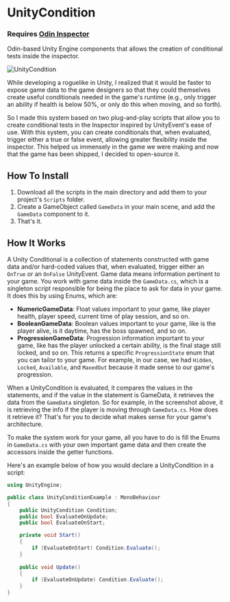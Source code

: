 # UnityCondition

### Requires [Odin Inspector](https://odininspector.com/)

Odin-based Unity Engine components that allows the creation of conditional tests inside the inspector.

![UnityCondition](https://github.com/yannlemos/UnityCondition/assets/16945950/0312ec6e-6561-4602-9e71-03c3435ccdf5)

While developing a roguelike in Unity, I realized that it would be faster to expose game data to the game designers so that they could themselves create useful conditionals needed in the game's runtime (e.g., only trigger an ability if health is below 50%, or only do this when moving, and so forth).

So I made this system based on two plug-and-play scripts that allow you to create conditional tests in the Inspector inspired by UnityEvent's ease of use. With this system, you can create conditionals that, when evaluated, trigger either a true or false event, allowing greater flexibility inside the inspector. This helped us immensely in the game we were making and now that the game has been shipped, I decided to open-source it.

## How To Install
1. Download all the scripts in the main directory and add them to your project's `Scripts` folder.
2. Create a GameObject called `GameData` in your main scene, and add the `GameData` component to it.
3. That's it.

## How It Works
A Unity Conditional is a collection of statements constructed with game data and/or hard-coded values that, when evaluated, trigger either an `OnTrue` or an `OnFalse` UnityEvent. Game data means information pertinent to your game. You work with game data inside the `GameData.cs`, which is a singleton script responsible for being the place to ask for data in your game. It does this by using Enums, which are:

- **NumericGameData**: Float values important to your game, like player health, player speed, current time of play session, and so on.
- **BooleanGameData**: Boolean values important to your game, like is the player alive, is it daytime, has the boss spawned, and so on.
- **ProgressionGameData**: Progression information important to your game, like has the player unlocked a certain ability, is the final stage still locked, and so on. This returns a specific `ProgressionState` enum that you can tailor to your game. For example, in our case, we had `Hidden`, `Locked`, `Available`, and `MaxedOut` because it made sense to our game's progression.

When a UnityCondition is evaluated, it compares the values in the statements, and if the value in the statement is GameData, it retrieves the data from the `GameData` singleton. So for example, in the screenshot above, it is retrieving the info if the player is moving through `GameData.cs`. How does it retrieve it? That's for you to decide what makes sense for your game's architecture.

To make the system work for your game, all you have to do is fill the Enums in `GameData.cs` with your own important game data and then create the accessors inside the getter functions.

Here's an example below of how you would declare a UnityCondition in a script:

```csharp
using UnityEngine;

public class UnityConditionExample : MonoBehaviour
{
    public UnityCondition Condition;
    public bool EvaluateOnUpdate;
    public bool EvaluateOnStart;

    private void Start()
    {
        if (EvaluateOnStart) Condition.Evaluate();
    }
    
    public void Update()
    {
        if (EvaluateOnUpdate) Condition.Evaluate();
    }
}
```
